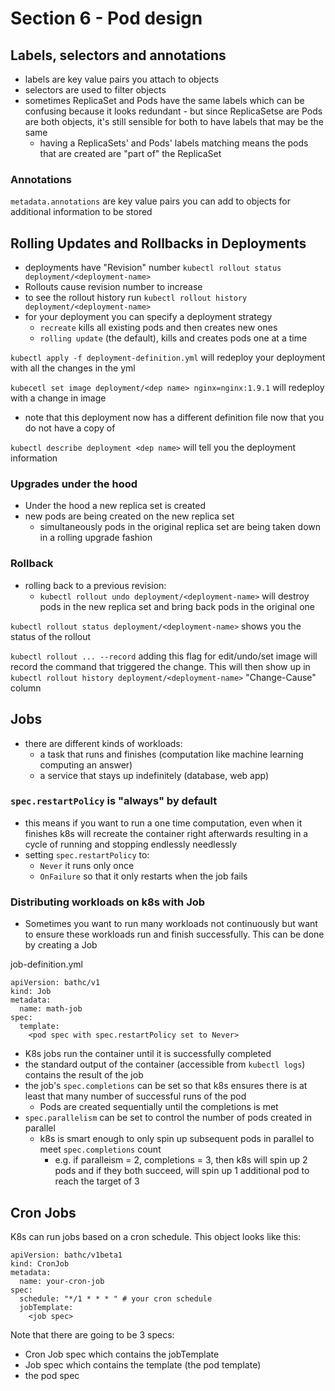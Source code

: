 # Section 6 - Pod design

## Labels, selectors and annotations

* labels are key value pairs you attach to objects
* selectors are used to filter objects
* sometimes ReplicaSet and Pods have the same labels which can be confusing because it looks redundant - but since ReplicaSetse are Pods are both objects, it's still sensible for both to have labels that may be the same
  * having a ReplicaSets' and Pods' labels matching means the pods that are created are "part of" the ReplicaSet

### Annotations

`metadata.annotations` are key value pairs you can add to objects for additional information to be stored

## Rolling Updates and Rollbacks in Deployments

* deployments have "Revision" number `kubectl rollout status deployment/<deployment-name>`
* Rollouts cause revision number to increase
* to see the rollout history run `kubectl rollout history deployment/<deployment-name>`
* for your deployment you can specify a deployment strategy
  * `recreate` kills all existing pods and then creates new ones
  * `rolling update` (the default), kills and creates pods one at a time

`kubectl apply -f deployment-definition.yml` will redeploy your deployment with all the changes in the yml

`kubecetl set image deployment/<dep name> nginx=nginx:1.9.1` will redeploy with a change in image
  * note that this deployment now has a different definition file now that you do not have a copy of

`kubectl describe deployment <dep name>` will tell you the deployment information

### Upgrades under the hood

* Under the hood a new replica set is created
* new pods are being created on the new replica set
  * simultaneously pods in the original replica set are being taken down in a rolling upgrade fashion

### Rollback

* rolling back to a previous revision:
   * `kubectl rollout undo deployment/<deployment-name>` will destroy pods in the new replica set and bring back pods in the original one
   
`kubectl rollout status deployment/<deployment-name>` shows you the status of the rollout

`kubectl rollout ... --record` adding this flag for edit/undo/set image will record the command that triggered the change. This will then show up in `kubectl rollout history deployment/<deployment-name>` "Change-Cause" column

## Jobs

* there are different kinds of workloads:
  * a task that runs and finishes (computation like machine learning computing an answer)
  * a service that stays up indefinitely (database, web app)
  
### `spec.restartPolicy` is "always" by default

* this means if you want to run a one time computation, even when it finishes k8s will recreate the container right afterwards resulting in a cycle of running and stopping endlessly needlessly
* setting `spec.restartPolicy` to:
  * `Never` it runs only once
  * `OnFailure` so that it only restarts when the job fails
  
### Distributing workloads on k8s with Job

* Sometimes you want to run many workloads not continuously but want to ensure these workloads run and finish successfully. This can be done by creating a Job

job-definition.yml
```
apiVersion: bathc/v1
kind: Job
metadata: 
  name: math-job
spec:
  template:
    <pod spec with spec.restartPolicy set to Never>
```

* K8s jobs run the container until it is successfully completed
* the standard output of the container (accessible from `kubectl logs`) contains the result of the job
* the job's `spec.completions` can be set so that k8s ensures there is at least that many number of successful runs of the pod
  * Pods are created sequentially until the completions is met
* `spec.parallelism` can be set to control the number of pods created in parallel
  * k8s is smart enough to only spin up subsequent pods in parallel to meet `spec.completions` count
    * e.g. if paralleism = 2, completions = 3, then k8s will spin up 2 pods and if they both succeed, will spin up 1 additional pod to reach the target of 3

## Cron Jobs

K8s can run jobs based on a cron schedule. This object looks like this:

```
apiVersion: bathc/v1beta1
kind: CronJob
metadata:
  name: your-cron-job
spec:
  schedule: "*/1 * * * " # your cron schedule
  jobTemplate:
    <job spec>
```

Note that there are going to be 3 specs:
  * Cron Job spec which contains the jobTemplate
  * Job spec which contains the template (the pod template)
  * the pod spec

